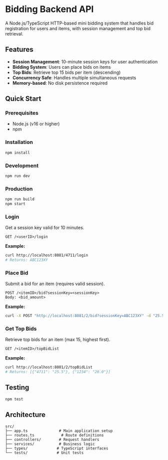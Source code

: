 # Bidding Backend API

A Node.js/TypeScript HTTP-based mini bidding system that handles bid registration for users and items, with session management and top bid retrieval.

## Features

- **Session Management**: 10-minute session keys for user authentication
- **Bidding System**: Users can place bids on items
- **Top Bids**: Retrieve top 15 bids per item (descending)
- **Concurrency Safe**: Handles multiple simultaneous requests
- **Memory-based**: No disk persistence required

## Quick Start

### Prerequisites
- Node.js (v16 or higher)
- npm

### Installation
```bash
npm install
```

### Development
```bash
npm run dev
```

### Production
```bash
npm run build
npm start
```

### Login
Get a session key valid for 10 minutes.

```
GET /<userID>/login
```

**Example:**
```bash
curl http://localhost:8081/4711/login
# Returns: ABC123XY
```

### Place Bid
Submit a bid for an item (requires valid session).

```
POST /<itemID>/bid?sessionKey=<sessionKey>
Body: <bid_amount>
```

**Example:**
```bash
curl -X POST "http://localhost:8081/2/bid?sessionKey=ABC123XY" -d "25.5"
```

### Get Top Bids
Retrieve top bids for an item (max 15, highest first).

```
GET /<itemID>/topBidList
```

**Example:**
```bash
curl http://localhost:8081/2/topBidList
# Returns: [{"4711": "25.5"}, {"1234": "20.0"}]
```

## Testing

```bash
npm test
```

## Architecture

```
src/
├── app.ts              # Main application setup
├── routes.ts            # Route definitions
├── controllers/        # Request handlers
├── services/           # Business logic
├── types/             # TypeScript interfaces
└── tests/             # Unit tests
```
